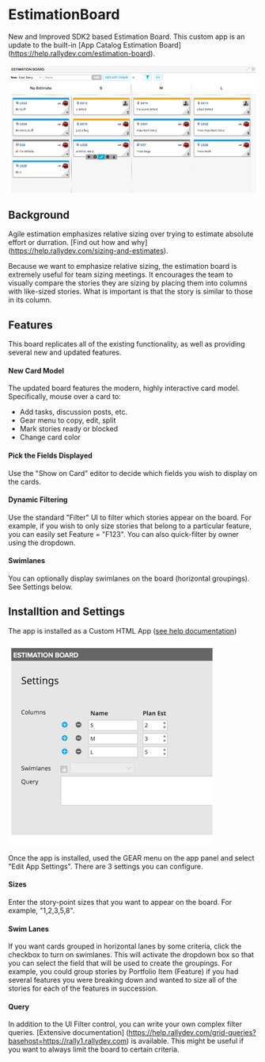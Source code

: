 # EstimationBoard
New and Improved SDK2 based Estimation Board. This custom app is an update to the built-in [App Catalog Estimation Board] (https://help.rallydev.com/estimation-board). 

![estimation board screenshot](images/Estimation-Screen1.png "Estimation Board Screenshot")

## Background
Agile estimation emphasizes relative sizing over trying to estimate absolute effort or durration. [Find out how and why] (https://help.rallydev.com/sizing-and-estimates).

Because we want to emphasize relative sizing, the estimation board is extremely useful for team sizing meetings. It encourages the team to visually compare the stories they are sizing by placing them into columns with like-sized stories. What is important is that the story is similar to those in its column. 

## Features
This board replicates all of the existing functionality, as well as providing several new and updated features. 

#### New Card Model
The updated board features the modern, highly interactive card model. Specifically, mouse over a card to:
- Add tasks, discussion posts, etc.
- Gear menu to copy, edit, split
- Mark stories ready or blocked
- Change card color

#### Pick the Fields Displayed
Use the "Show on Card" editor to decide which fields you wish to display on the cards. 

#### Dynamic Filtering
Use the standard "Filter" UI to filter which stories appear on the board. For example, if you wish to only size stories that belong to a particular feature, you can easily set Feature = "F123". You can also quick-filter by owner using the dropdown. 

#### Swimlanes
You can optionally display swimlanes on the board (horizontal groupings). See Settings below. 

## Installtion and Settings
The app is installed as a Custom HTML App ([see help documentation](https://help.rallydev.com/custom-html))

![estimation settings screenshot](images/Estimation-Settings.png "Estimation Settings Screenshot")

Once the app is installed, used the GEAR menu on the app panel and select "Edit App Settings". There are 3 settings you can configure. 

#### Sizes
Enter the story-point sizes that you want to appear on the board. For example, "1,2,3,5,8".

#### Swim Lanes
If you want cards grouped in horizontal lanes by some criteria, click the checkbox to turn on swimlanes. This will activate the dropdown box so that you can select the field that will be used to create the groupings. For example, you could group stories by Portfolio Item (Feature) if you had several features you were breaking down and wanted to size all of the stories for each of the features in succession.

#### Query
In addition to the UI Filter control, you can write your own complex filter queries. [Extensive documentation] (https://help.rallydev.com/grid-queries?basehost=https://rally1.rallydev.com) is available. This might be useful if you want to always limit the board to certain criteria. 
